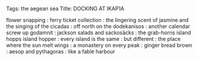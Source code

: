 Tags: the aegean sea
Title: DOCKING AT IΚΑΡΊΑ
  
flower snapping : ferry ticket collection : the lingering scent of jasmine and the singing of the cicadas : off north on the dodekanisos : another calendar screw up godamnit : jackson salads and sackosäcks : the grab-horns island hopps island hopper : every island is the same : but different : the place where the sun melt wings : a monastery on every peak : ginger bread brown : aesop and pythagoras : like a fable harbour